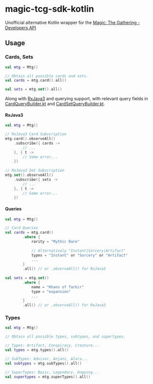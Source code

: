 # magic-tcg-sdk-kotlin
Unofficial alternative Kotlin wrapper for the [Magic: The Gathering - Developers API](https://magicthegathering.io/)

## Usage

### Cards, Sets

```kotlin
val mtg = Mtg()

// Obtain all possible cards and sets.
val cards = mtg.card().all()

val sets = mtg.set().all()
```
Along with [RxJava3](https://github.com/ReactiveX/RxJava) and querying support, with relevant query fields in [CardQueryBuilder.kt](https://github.com/asefahmed56/magic-tcg-sdk-kotlin/blob/master/app/src/main/java/io/magictcg/requests/CardQueryBuilder.kt) and [CardSetQueryBuilder.kt](https://github.com/asefahmed56/magic-tcg-sdk-kotlin/blob/master/app/src/main/java/io/magictcg/requests/CardSetQueryBuilder.kt).

#### RxJava3

```kotlin
val mtg = Mtg()

// RxJava3 Card Subscription
mtg.card().observeAll()
	.subscribe({ cards ->
		// ...
	}, { t -> 
		// Some error...
	})
  
// RxJava3 Set Subscription
mtg.set().observeAll()
	.subscribe({ sets ->
		// ...
	}, { t -> 
		// Some error...
	})
```

#### Queries

```kotlin
val mtg = Mtg()

// Card Queries
val cards = mtg.card()
        .where {
            rarity = "Mythic Rare"
            
            // Alternatively "Instant|Sorcery|Artifact"
            types = "Instant" or "Sorcery" or "Artifact" 
            ...
        }
        .all() // or .observeAll() for RxJava3
        
val sets = mtg.set()
        .where {
            name = "Khans of Tarkir"
            type = "expansion"
            ...
        }
        .all() // or .observeAll() for RxJava3
```

### Types

```kotlin
val mtg = Mtg()

// Obtain all possible types, subtypes, and supertypes.

// Types: Artifact, Conspiracy, Creature...
val types = mtg.types().all()

// SubTypes: Advisor, Anjani, Alara... 
val subtypes = mtg.subTypes().all()

// SuperTypes: Basic, Legendary, Ongoing...
val supertypes = mtg.superTypes().all()
```
